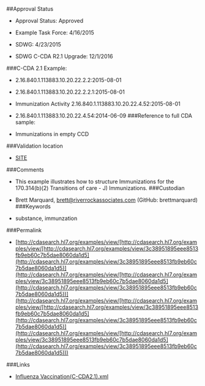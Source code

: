 ##Approval Status 

* Approval Status: Approved
* Example Task Force: 4/16/2015
* SDWG: 4/23/2015

* SDWG C-CDA R2.1 Upgrade: 12/1/2016    

###C-CDA 2.1 Example: 
 

* 2.16.840.1.113883.10.20.22.2.2:2015-08-01

* 2.16.840.1.113883.10.20.22.2.2.1:2015-08-01

* Immunization Activity 2.16.840.1.113883.10.20.22.4.52:2015-08-01

* 2.16.840.1.113883.10.20.22.4.54:2014-06-09
###Reference to full CDA sample:
* Immunizations in empty CCD


###Validation location

* [SITE](https://sitenv.org/c-cda-validator)


###Comments

* This example illustrates how to structure Immunizations for the 170.314(b)(2) Transitions of care - J) Immunizations.
###Custodian

*  Brett Marquard, brett@riverrockassociates.com (GitHub: brettmarquard)
###Keywords

* substance, immunzation 

###Permalink 

* [http://cdasearch.hl7.org/examples/view/[http://cdasearch.hl7.org/examples/view/[http://cdasearch.hl7.org/examples/view/3c38951895eee8513fb9eb60c7b5dae8060da1d5](http://cdasearch.hl7.org/examples/view/3c38951895eee8513fb9eb60c7b5dae8060da1d5)](http://cdasearch.hl7.org/examples/view/[http://cdasearch.hl7.org/examples/view/3c38951895eee8513fb9eb60c7b5dae8060da1d5](http://cdasearch.hl7.org/examples/view/3c38951895eee8513fb9eb60c7b5dae8060da1d5))](http://cdasearch.hl7.org/examples/view/[http://cdasearch.hl7.org/examples/view/[http://cdasearch.hl7.org/examples/view/3c38951895eee8513fb9eb60c7b5dae8060da1d5](http://cdasearch.hl7.org/examples/view/3c38951895eee8513fb9eb60c7b5dae8060da1d5)](http://cdasearch.hl7.org/examples/view/[http://cdasearch.hl7.org/examples/view/3c38951895eee8513fb9eb60c7b5dae8060da1d5](http://cdasearch.hl7.org/examples/view/3c38951895eee8513fb9eb60c7b5dae8060da1d5)))

###Links 

* [Influenza Vaccination(C-CDA2.1).xml](https://github.com/HL7/C-CDA-Examples/tree/master/Immunizations/Influenza%20Vaccination/Influenza%20Vaccination%28C-CDA2.1%29.xml)
